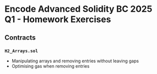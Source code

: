 # Encode Advanced Solidity BC 2025 Q1 - Homework Exercises

## Contracts
### `H2_Arrays.sol`

* Manipulating arrays and removing entries without leaving gaps
* Optimising gas when removing entries